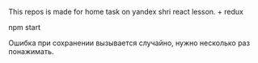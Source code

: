 This repos is made for home task on yandex shri react lesson. + redux

npm start

Ошибка при сохранении вызывается случайно, нужно несколько раз понажимать.